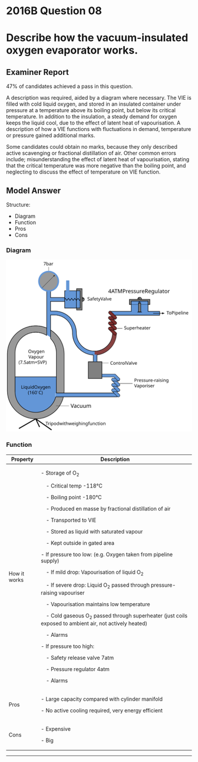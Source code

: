<div class = "saq"> 

# 2016B Question 08 
# Describe how the vacuum-insulated oxygen evaporator works.


## Examiner Report
47% of candidates achieved a pass in this question.


A description was required, aided by a diagram where necessary. The VIE is filled with cold liquid oxygen, and stored in an insulated container under pressure at a temperature above its boiling point, but below its critical temperature. In addition to the insulation, a steady demand for oxygen keeps the liquid cool, due to the effect of latent heat of vapourisation. A description of how a VIE functions with fluctuations in demand, temperature or pressure gained additional marks.


Some candidates could obtain no marks, because they only described active scavenging or fractional distillation of air. Other common errors include; misunderstanding the effect of latent heat of vapourisation, stating that the critical temperature was more negative than the boiling point, and neglecting to discuss the effect of temperature on VIE function.

## Model Answer
Structure:
- Diagram
- Function
- Pros
- Cons

### Diagram
<img src="resources\vie.svg">


### Function

|Property|Description|
| -- | -- |
|How it works|<p>- Storage of O<sub>2</sub></p><p>&emsp;- Critical temp -118°C</p><p>&emsp;- Boiling point -180°C</p><p>&emsp;- Produced en masse by fractional distillation of air</p><p>&emsp;- Transported to VIE</p><p>&emsp;- Stored as liquid with saturated vapour</p><p>&emsp;- Kept outside in gated area</p><p>- If pressure too low: (e.g. Oxygen taken from pipeline supply)</p><p>&emsp;- If mild drop: Vapourisation of liquid O<sub>2</sub></p><p>&emsp;- If severe drop: Liquid O<sub>2</sub> passed through pressure-raising vapouriser</p><p>&emsp;- Vapourisation maintains low temperature</p><p>&emsp;- Cold gaseous O<sub>2</sub> passed through superheater (just coils exposed to ambient air, not actively heated)</p><p>&emsp;- Alarms</p><p>- If pressure too high:</p><p>&emsp;- Safety release valve 7atm</p><p>&emsp;- Pressure regulator 4atm</p><p>&emsp;- Alarms</p>|
|Pros|<p>- Large capacity compared with cylinder manifold</p><p>- No active cooling required, very energy efficient</p>|
|Cons|<p>- Expensive</p><p>- Big</p>|



--- 

</div>